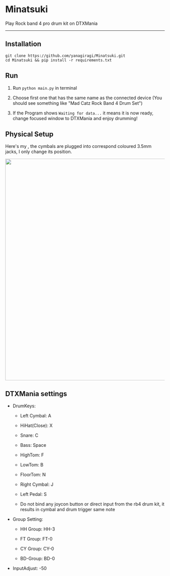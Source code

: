 # Minatsuki

Play Rock band 4 pro drum kit on DTXMania

---

## Installation

```
git clone https://github.com/yanagiragi/Minatsuki.git
cd Minatsuki && pip install -r requirements.txt
```

## Run

1. Run ```python main.py``` in terminal 

2. Choose first one that has the same name as the connected device (You should see something like "Mad Catz Rock Band 4 Drum Set")

3. If the Program shows ```Waiting for data...``` it means it is now ready, change focused window to DTXMania and enjoy drumming!

## Physical Setup

Here's my , the cymbals are plugged into correspond coloured 3.5mm jacks, I only change its position.

<img src="https://i.imgur.com/xVDzpYL.jpg" style="height:700px;"/>

## DTXMania settings

* DrumKeys:

    * Left Cymbal: A

    * HiHat(Close): X
 
    * Snare: C

    * Bass: Space

    * HighTom: F

    * LowTom: B

    * FloorTom: N

    * Right Cymbal: J

    * Left Pedal: S

    * Do not bind any joycon button or direct input from the rb4 drum kit, it results in cymbal and drum trigger same note

* Group Setting:

    * HH Group: HH-3

    * FT Group: FT-0

    * CY Group: CY-0

    * BD-Group: BD-0

* InputAdjust: -50
